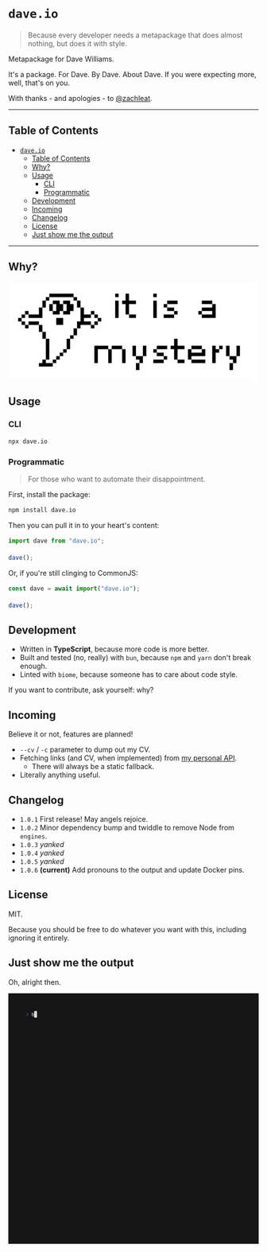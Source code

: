 # `dave.io`

> Because every developer needs a metapackage that does almost nothing, but does it with style.

Metapackage for Dave Williams.

It's a package. For Dave. By Dave. About Dave. If you were expecting more, well, that's on you.

With thanks - and apologies - to [@zachleat](https://github.com/zachleat).

---

## Table of Contents

- [`dave.io`](#daveio)
  - [Table of Contents](#table-of-contents)
  - [Why?](#why)
  - [Usage](#usage)
    - [CLI](#cli)
    - [Programmatic](#programmatic)
  - [Development](#development)
  - [Incoming](#incoming)
  - [Changelog](#changelog)
  - [License](#license)
  - [Just show me the output](#just-show-me-the-output)

---

## Why?

![it is a mystery](assets/mystery.webp)

## Usage

### CLI

```sh
npx dave.io
```

### Programmatic

> For those who want to automate their disappointment.

First, install the package:

```bash
npm install dave.io
```

Then you can pull it in to your heart's content:

```js
import dave from "dave.io";

dave();
```

Or, if you're still clinging to CommonJS:

```js
const dave = await import("dave.io");

dave();
```

## Development

- Written in **TypeScript**, because more code is more better.
- Built and tested (no, really) with `bun`, because  `npm` and `yarn` don't break enough.
- Linted with `biome`, because someone has to care about code style.

If you want to contribute, ask yourself: why?

## Incoming

Believe it or not, features are planned!

- `--cv` / `-c` parameter to dump out my CV.
- Fetching links (and CV, when implemented) from [my personal API](https://github.com/daveio/api.dave.io).
  - There will always be a static fallback.
- Literally anything useful.

## Changelog

- `1.0.1` First release! May angels rejoice.
- `1.0.2` Minor dependency bump and twiddle to remove Node from `engines`.
- `1.0.3` _yanked_
- `1.0.4` _yanked_
- `1.0.5` _yanked_
- `1.0.6` **(current)** Add pronouns to the output and update Docker pins.

## License

MIT.

Because you should be free to do whatever you want with this, including ignoring it entirely.

## Just show me the output

Oh, alright then.

![Output](assets/npm.webp)

